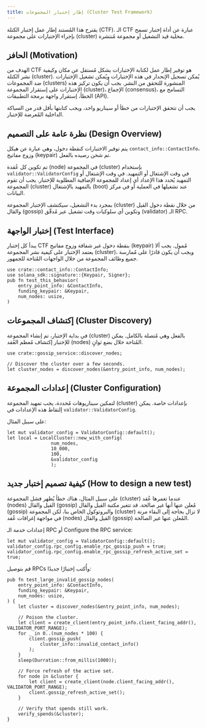 ```yaml
---
title: إطار إختبار المجموعات (Cluster Test Framework)
---
```


يقترح هذا المُستند إطار عمل إختبار الكتلة \(CTF\). الـ CTF عبارة عن أداة إختبار تسمح بإجراء الإختبارات على مجموعة (cluster) محلية قيد التشغيل أو مجموعة مُنتشرة.

## الحافز (Motivation)

الهدف من CTF هو توفير إطار عمل لكتابة الإختبارات بشكل مُستقل عن مكان وكيفية نشر الكتلة (cluster). يُمكن تسجيل الإنحدار في هذه الإختبارات ويُمكن تشغيل الإختبارات ضد المجموعات (clusters) المنشورة للتحقق من النشر. يجب أن يكون تركيز هذه الإختبارات على إستقرار المجموعة (cluster)، الإجماع (consensus)، التسامح مع الخطأ، إستقرار واجهة برمجة التطبيقات (API).

يجب أن تتحقق الإختبارات من خطأ أو سيناريو واحد، ويجب كتابتها بأقل قدر من السباكة الداخلية المُعرضة للإختبار.

## نظرة عامة على التصميم (Design Overview)

يتم توفير الاختبارات كنقطة دخول، وهي عبارة عن هيكل `contact_info::ContactInfo`، وزوج مفاتيح (keypair) تم شحن رصيده بالفعل.

تم تكوين كل عُقدة (node) في المجموعة (cluster) بإستخدام `validator::ValidatorConfig` في وقت الإشتغال أو التمهيد. في وقت الإشتغال أو التمهيد يُحدد هذا الإعداد أي إعداد للمجموعة الإضافية المطلوبة للإختبار. يجب أن تقوم المجموعة (cluster) بالتمهيد بالإشتغال (boot) عند تشغيلها في العملية أو في مركز البيانات.

بمجرد بدء التشغيل، سيكتشف الإختبار المجموعة (cluster) من خلال نقطة دخول القيل والقال (gossip) وتكوين أي سلوكيات وقت تشغيل عبر مُدقّق (validator) الـ RPC.

## إختبار الواجهة (Test Interface)

يبدأ كل إختبار CTF بنقطة دخول غير شفافة وزوج مفاتيح (keypair) مُمول. يجب ألا يعتمد الإختبار على كيفية نشر المجموعة (cluster)، ويجب أن يكون قادرًا على مُمارسة جميع وظائف المجموعة من خلال الواجهات المُتاحة للجمهور.

```text
use crate::contact_info::ContactInfo;
use solana_sdk::signature::{Keypair, Signer};
pub fn test_this_behavior(
    entry_point_info: &ContactInfo,
    funding_keypair: &Keypair,
    num_nodes: usize,
)
```

## إكتشاف المجموعات (Cluster Discovery)

في بداية الإختبار، تم إنشاء المجموعة (cluster) بالفعل وهي مُتصلة بالكامل. يمكن للإختبار إكتشاف مُعظم العُقد (nodes) المُتاحة خلال بضع ثوانٍ.

```text
use crate::gossip_service::discover_nodes;

// Discover the cluster over a few seconds.
let cluster_nodes = discover_nodes(&entry_point_info, num_nodes);
```

## إعدادات المجموعة (Cluster Configuration)

لتمكين سيناريوهات مُحددة، يجب تمهيد المجموعة (cluster) بإعدادات خاصة. يمكن إلتقاط هذه الإعدادات في `validator::ValidatorConfig`.

على سبيل المثال:

```text
let mut validator_config = ValidatorConfig::default();
let local = LocalCluster::new_with_config(
                num_nodes,
                10_000,
                100,
                &validator_config
                );
```

## كيفية تصميم إختبار جديد (How to design a new test)

على سبيل المثال، هناك خطأ يُظهر فشل المجموعة (cluster) عندما تغمرها عُقد (nodes) القيل والقال (gossip) مُعلن عنها أنها غير صالحة. قد تتغير مكتبة القيل والقال (gossip) والبروتوكول الخاص بنا، لكن المجموعة (cluster) لا تزال بحاجة إلى البقاء مرنة في مواجهة إغراقات عُقد (nodes) القيل والقال (gossip) المُعلن عنها غير الصالحة.

إعدادات خدمة الـ RPC أو Configure the RPC service:

```text
let mut validator_config = ValidatorConfig::default();
validator_config.rpc_config.enable_rpc_gossip_push = true;
validator_config.rpc_config.enable_rpc_gossip_refresh_active_set = true;
```

قم بتوصيل RPCs وأُكتب إختبارًا جديدًا:

```text
pub fn test_large_invalid_gossip_nodes(
    entry_point_info: &ContactInfo,
    funding_keypair: &Keypair,
    num_nodes: usize,
) {
    let cluster = discover_nodes(&entry_point_info, num_nodes);

    // Poison the cluster.
    let client = create_client(entry_point_info.client_facing_addr(), VALIDATOR_PORT_RANGE);
    for _ in 0..(num_nodes * 100) {
        client.gossip_push(
            cluster_info::invalid_contact_info()
        );
    }
    sleep(Durration::from_millis(1000));

    // Force refresh of the active set.
    for node in &cluster {
        let client = create_client(node.client_facing_addr(), VALIDATOR_PORT_RANGE);
        client.gossip_refresh_active_set();
    }

    // Verify that spends still work.
    verify_spends(&cluster);
}
```
